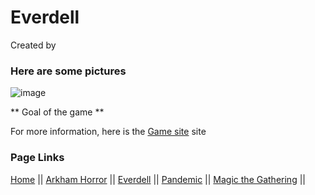 # Everdell

Created by 

### Here are some pictures
![image]()

** Goal of the game **

For more information, here is the [Game site]() site

### Page Links
[Home](https://github.com/Dwalden2021/MarkdownOnGithub/blob/main/README.md) || 
[Arkham Horror](https://github.com/Dwalden2021/MarkdownOnGithub/blob/main/ArkhamHorror.md) || 
[Everdell](https://github.com/Dwalden2021/MarkdownOnGithub/blob/main/Everdell.md) || 
[Pandemic](https://github.com/Dwalden2021/MarkdownOnGithub/blob/main/Pandemic.md) || 
[Magic the Gathering](https://github.com/Dwalden2021/MarkdownOnGithub/blob/main/MTG.md) || 
